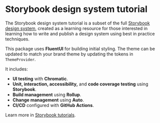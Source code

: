 # Storybook design system tutorial

The Storybook design system tutorial is a subset of the full [Storybook design system](https://github.com/storybookjs/design-system/), created as a learning resource for those interested in learning how to write and publish a design system using best in practice techniques.

This package uses **FluentUI** for building initial styling. The theme can be updated to match your brand theme by updating the tokens in `ThemeProvider`.

It includes:

- **UI testing** with **Chromatic**.
- **Unit, interaction, accessibility,** and **code coverage testing** using **Storybook**.
- **Build management** using **Rollup**.
- **Change management** using **Auto**.
- **CI/CD** configured with **GitHub Actions**.

Learn more in [Storybook tutorials](https://storybook.js.org/tutorials/).
